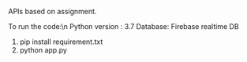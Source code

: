 APIs based on assignment.

To run the code:\n
Python version : 3.7
Database: Firebase realtime DB

1. pip install requirement.txt
2. python app.py


